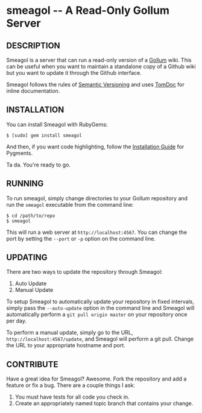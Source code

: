 smeagol -- A Read-Only Gollum Server
=============================================

## DESCRIPTION

Smeagol is a server that can run a read-only version of a
[Gollum](http://github.com/github/gollum) wiki. This can be useful when you want
to maintain a standalone copy of a Github wiki but you want to update it through
the Github interface.

Smeagol follows the rules of [Semantic Versioning](http://semver.org/) and uses
[TomDoc](http://tomdoc.org/) for inline documentation.


## INSTALLATION

You can install Smeagol with RubyGems:

	$ [sudo] gem install smeagol

And then, if you want code highlighting, follow the
[Installation Guide](http://pygments.org/docs/installation) for Pygments.

Ta da. You're ready to go.


## RUNNING

To run smeagol, simply change directories to your Gollum repository and run the
`smeagol` executable from the command line:

	$ cd /path/to/repo
	$ smeagol

This will run a web server at `http://localhost:4567`. You can change the port
by setting the `--port` or `-p` option on the command line.


## UPDATING

There are two ways to update the repository through Smeagol:

1. Auto Update
1. Manual Update

To setup Smeagol to automatically update your repository in fixed intervals,
simply pass the `--auto-update` option in the command line and Smeagol will
automatically perform a `git pull origin master` on your repository once per
day.

To perform a manual update, simply go to the URL,
`http://localhost:4567/update`, and Smeagol will perform a git pull. Change the
URL to your appropriate hostname and port.


## CONTRIBUTE

Have a great idea for Smeagol? Awesome. Fork the repository and add a feature
or fix a bug. There are a couple things I ask:

1. You must have tests for all code you check in.
1. Create an appropriately named topic branch that contains your change.